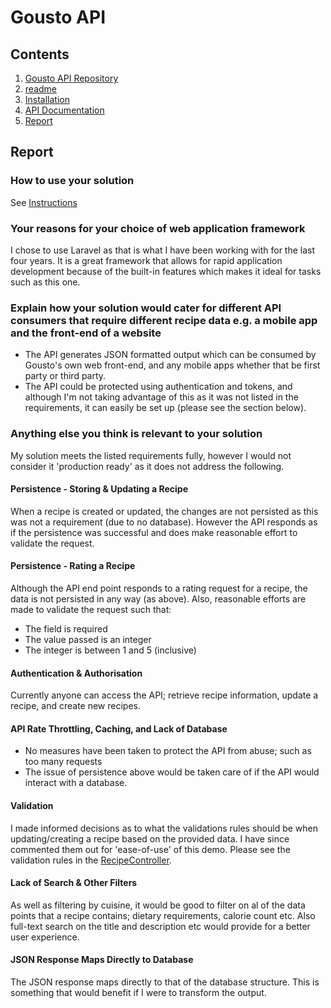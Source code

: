# Gousto API

## Contents

1. [Gousto API Repository](https://github.com/mstnorris/GoustoAPI-Dev)
2. [readme](readme.md)
3. [Installation](installation.md)
4. [API Documentation](instructions.md)
5. [Report](report.md) 

## Report

### How to use your solution

See [Instructions](instructions.md)

### Your reasons for your choice of web application framework

I chose to use Laravel as that is what I have been working with for the last four years. It is a great framework that allows for rapid application development because of the built-in features which makes it ideal for tasks such as this one.

### Explain how your solution would cater for different API consumers that require different recipe data e.g. a mobile app and the front-end of a website

- The API generates JSON formatted output which can be consumed by Gousto's own web front-end, and any mobile apps whether that be first party or third party.
- The API could be protected using authentication and tokens, and although I'm not taking advantage of this as it was not listed in the requirements, it can easily be set up (please see the section below). 

### Anything else you think is relevant to your solution

My solution meets the listed requirements fully, however I would not consider it 'production ready' as it does not address the following.

#### Persistence - Storing & Updating a Recipe

When a recipe is created or updated, the changes are not persisted as this was not a requirement (due to no database). However the API responds as if the persistence was successful and does make reasonable effort to validate the request.

#### Persistence - Rating a Recipe

Although the API end point responds to a rating request for a recipe, the data is not persisted in any way (as above). Also, reasonable efforts are made to validate the request such that:

- The field is required
- The value passed is an integer
- The integer is between 1 and 5 (inclusive)

#### Authentication & Authorisation

Currently anyone can access the API; retrieve recipe information, update a recipe, and create new recipes.

#### API Rate Throttling, Caching, and Lack of Database

- No measures have been taken to protect the API from abuse; such as too many requests
- The issue of persistence above would be taken care of if the API would interact with a database.

#### Validation

I made informed decisions as to what the validations rules should be when updating/creating a recipe based on the provided data. I have since commented them out for 'ease-of-use' of this demo. Please see the validation rules in the [RecipeController](https://github.com/mstnorris/GoustoAPI-Dev/blob/master/app/Http/Controllers/API/v1/RecipeController.php#L44).

#### Lack of Search & Other Filters

As well as filtering by cuisine, it would be good to filter on al of the data points that a recipe contains; dietary requirements, calorie count etc. Also full-text search on the title and description etc would provide for a better user experience.

#### JSON Response Maps Directly to Database

The JSON response maps directly to that of the database structure. This is something that would benefit if I were to transform the output.
